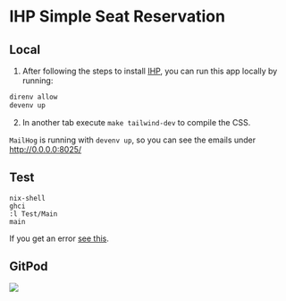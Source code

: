 # IHP Simple Seat Reservation

## Local

1. After following the steps to install [IHP](https://ihp.digitallyinduced.com/Guide/installation.html), you can run this app locally by running:

```bash
direnv allow
devenv up
```

2. In another tab execute `make tailwind-dev` to compile the CSS.

`MailHog` is running with `devenv up`, so you can see the emails under http://0.0.0.0:8025/

## Test

```
nix-shell
ghci
:l Test/Main
main
```

If you get an error [see this](https://ihp.digitallyinduced.com/Guide/testing.html#:~:text=Please%20note%20that%20when%20entering).

## GitPod

<a href="https://gitpod.io/#https://github.com/Gizra/ihp-simple-seat-reservation"><img src="https://gitpod.io/button/open-in-gitpod.svg"/></a>
